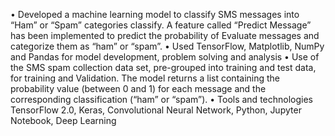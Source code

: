 • Developed a machine learning model to classify SMS messages into “Ham” or “Spam” categories
classify. A feature called “Predict Message” has been implemented to predict the probability of
Evaluate messages and categorize them as “ham” or “spam”.
• Used TensorFlow, Matplotlib, NumPy and Pandas for model development, problem solving and analysis
• Use of the SMS spam collection data set, pre-grouped into training and test data, for training and
Validation. The model returns a list containing the probability value (between 0 and 1) for each
message and the corresponding classification (“ham” or “spam”).
• Tools and technologies TensorFlow 2.0, Keras, Convolutional Neural Network, Python, Jupyter Notebook, Deep
Learning
